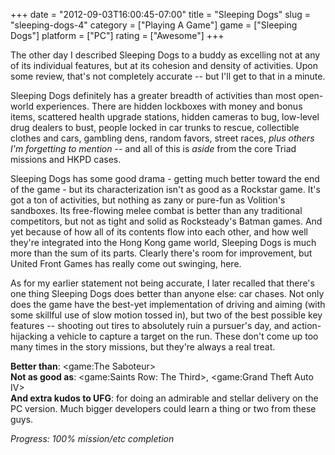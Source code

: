 +++
date = "2012-09-03T16:00:45-07:00"
title = "Sleeping Dogs"
slug = "sleeping-dogs-4"
category = ["Playing A Game"]
game = ["Sleeping Dogs"]
platform = ["PC"]
rating = ["Awesome"]
+++

The other day I described Sleeping Dogs to a buddy as excelling not at any of its individual features, but at its cohesion and density of activities.  Upon some review, that's not completely accurate -- but I'll get to that in a minute.

Sleeping Dogs definitely has a greater breadth of activities than most open-world experiences.  There are hidden lockboxes with money and bonus items, scattered health upgrade stations, hidden cameras to bug, low-level drug dealers to bust, people locked in car trunks to rescue, collectible clothes and cars, gambling dens, random favors, street races, <i>plus others I'm forgetting to mention</i> -- and all of this is <i>aside</i> from the core Triad missions and HKPD cases.

Sleeping Dogs has some good drama - getting much better toward the end of the game - but its characterization isn't as good as a Rockstar game.  It's got a ton of activities, but nothing as zany or pure-fun as Volition's sandboxes.  Its free-flowing melee combat is better than any traditional competitors, but not as tight and solid as Rocksteady's Batman games.  And yet because of how all of its contents flow into each other, and how well they're integrated into the Hong Kong game world, Sleeping Dogs is much more than the sum of its parts.  Clearly there's room for improvement, but United Front Games has really come out swinging, here.

As for my earlier statement not being accurate, I later recalled that there's one thing Sleeping Dogs does better than anyone else: car chases.  Not only does the game have the best-yet implementation of driving and aiming (with some skillful use of slow motion tossed in), but two of the best possible key features -- shooting out tires to absolutely ruin a pursuer's day, and action-hijacking a vehicle to capture a target on the run.  These don't come up too many times in the story missions, but they're always a real treat.

<b>Better than</b>: <game:The Saboteur>  
<b>Not as good as</b>: <game:Saints Row: The Third>, <game:Grand Theft Auto IV>  
<b>And extra kudos to UFG</b>: for doing an admirable and stellar delivery on the PC version.  Much bigger developers could learn a thing or two from these guys.

<i>Progress: 100% mission/etc completion</i>
